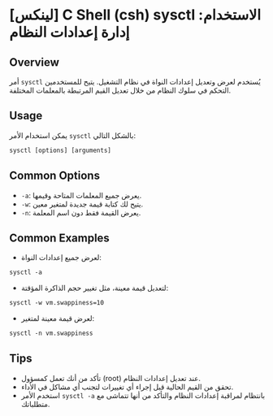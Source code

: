 # [لينكس] C Shell (csh) sysctl الاستخدام: إدارة إعدادات النظام

## Overview
أمر `sysctl` يُستخدم لعرض وتعديل إعدادات النواة في نظام التشغيل. يتيح للمستخدمين التحكم في سلوك النظام من خلال تعديل القيم المرتبطة بالمعلمات المختلفة.

## Usage
يمكن استخدام الأمر `sysctl` بالشكل التالي:

```csh
sysctl [options] [arguments]
```

## Common Options
- `-a`: يعرض جميع المعلمات المتاحة وقيمها.
- `-w`: يتيح لك كتابة قيمة جديدة لمتغير معين.
- `-n`: يعرض القيمة فقط دون اسم المعلمة.

## Common Examples
- لعرض جميع إعدادات النواة:
```csh
sysctl -a
```

- لتعديل قيمة معينة، مثل تغيير حجم الذاكرة المؤقتة:
```csh
sysctl -w vm.swappiness=10
```

- لعرض قيمة معينة لمتغير:
```csh
sysctl -n vm.swappiness
```

## Tips
- تأكد من أنك تعمل كمسؤول (root) عند تعديل إعدادات النظام.
- تحقق من القيم الحالية قبل إجراء أي تغييرات لتجنب أي مشاكل في الأداء.
- استخدم الأمر `sysctl -a` بانتظام لمراقبة إعدادات النظام والتأكد من أنها تتماشى مع متطلباتك.